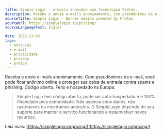 ```yaml
---
title: Simple Login - e-mails anônimos com tecnologia Proton.
description: Receba e envie e-mails anonimamente, com pseudônimos de e-mail.
sourceTitle: Simple Login - Burner emails powered by Proton
sourceUrl: https://simplelogin.io/pricing/
sourceLanguageText: Inglês

date: 2022-11-06
tags: 
  - notícias
  - e-mail
  - privacidade
  - privacy
  - proton
---
```


Receba e envie e-mails anonimamente. Com pseudônimos de e-mail, você pode ficar anônimo online e proteger sua caixa de entrada contra spams e phishing. Código aberto. Feito e hospedado na Europa.

> Simple Login tem código aberto, pode ser auto-hospedado e é 100% financiado pela comunidade.
> Não usamos seus dados, não rastreamos ou mostramos anúncios.
> O SimpleLogin depende do seu suporte para manter o serviço funcionando e desenvolver novos recursos.

Leia mais: [https://simplelogin.io/pricing/](https://simplelogin.io/pricing/)
